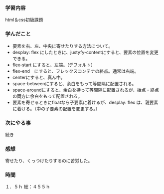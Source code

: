 ### 学習内容
html＆css初級課題　
### 学んだこと
- 要素を右、左、中央に寄せたりする方法について。
- desplay: flex にしたときに、justyfy-contentにすると、要素の位置を変更できる。
- flex-start にすると、左端。(デフォルト）
- flex-end　にすると、フレックスコンテナの終点。通常は右端。
- centerにすると、真ん中。
- space-betweenにすると、余白をもって等間隔に配置される。
- space-aroundにすると、余白を持って等間隔に配置されるが、始点・終点の両方に余白をもって配置される。
- 要素を寄せるときにfloatなら子要素に着けるが、desplay: flex は、親要素に着ける。（中の子要素の配置を変更する。）
### 次にやる事
続き
### 感想
寄せたり、くっつけたりするのに苦労した。
### 時間
１．５ｈ
総：４５５ｈ
